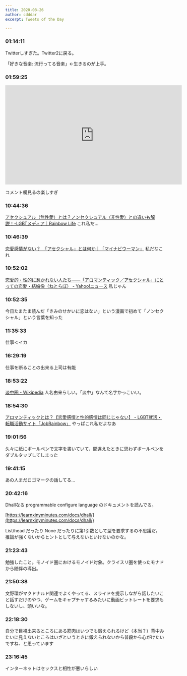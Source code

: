 ```yaml
---
title: 2020-08-26
author: cdddar
excerpt: Tweets of the Day

---
```


### 01:14:11

Twitterしすぎた。Twitter2に戻る。

「好きな音楽: 流行ってる音楽」←生きるのが上手。

### 01:59:25

<iframe width="560" height="315" src="https://www.youtube.com/embed/YnInuWbbPk8" frameborder="0" allow="accelerometer; autoplay; encrypted-media; gyroscope; picture-in-picture" allowfullscreen></iframe>

コメント欄見るの楽しすぎ

### 10:44:36

[アセクシュアル（無性愛）とは？ノンセクシュアル（非性愛）との違いも解説！-LGBTメディア｜Rainbow Life](https://lgbt-life.com/topics/asexual/)
これ私だ…

### 10:46:39

[恋愛感情がない？　「アセクシャル」とは何か｜「マイナビウーマン」](https://woman.mynavi.jp/article/190216-5/)
私だなこれ

### 10:52:02

[恋愛的・性的に惹かれない人たち――「アロマンティック／アセクシャル」にとっての恋愛・結婚像（ねとらぼ） - Yahoo!ニュース](https://news.yahoo.co.jp/articles/c716935ea75a5eea8369ceae4b01406148ddfd1e?page=2)
私じゃん

### 10:52:35

今日たまたま読んだ「きみのせかいに恋はない」という漫画で初めて「ノンセクシャル」という言葉を知った

### 11:35:33

仕事＜イカ

### 16:29:19

仕事を断ることの出来る上司は有能

### 18:53:22

[淡中圏 - Wikipedia](https://ja.wikipedia.org/wiki/%E6%B7%A1%E4%B8%AD%E5%9C%8F)
人名由来らしい。「淡中」なんて名字かっこいい。

### 18:54:30

[アロマンティックとは？【恋愛感情と性的感情は同じじゃない】 - LGBT就活・転職活動サイト「JobRainbow」](https://jobrainbow.jp/magazine/aromantic)
やっぱこれ私だよなあ

### 19:01:56

久々に紙にボールペンで文字を書いていて、間違えたときに思わずボールペンをダブルタップしてしまった

### 19:41:15

あの人まだロゴマークの話してる…

### 20:42:16

Dhallなる programmable configure language のドキュメントを読んでる。

[https://learnxinyminutes.com/docs/dhall/](https://learnxinyminutes.com/docs/dhall/)

List/head だったり None だったりに第1引数として型を要求するの不思議だ。推論が強くないからヒントとして与えないといけないのかな。

### 21:23:43

勉強したこと。モノイド圏におけるモノイド対象。クライスリ圏を使ったモナドから随伴の導出。

### 21:50:38

文野環がマクドナルド関連でよくやってる、スライドを提示しながら話したいこと話すだけのやつ、ゲームをキャプチャするみたいに動画ビットレートを要求もしないし、頭いいな。

### 22:18:30

自分で目視出来るところにある筋肉はいつでも鍛えられるけど（本当？）背中みたいに見えないところはいざというときに鍛えられないから普段から心がけたいですね、と思っています

### 23:16:45

インターネットはセックスと相性が悪いらしい
